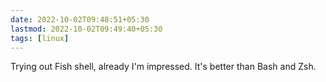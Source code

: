```yaml
---
date: 2022-10-02T09:48:51+05:30
lastmod: 2022-10-02T09:49:40+05:30
tags: [linux]
---
```


Trying out Fish shell, already I'm impressed. It's better than Bash and Zsh.
